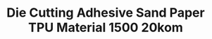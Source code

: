 ---
layout: product
title: "Die Cutting Adhesive Sand Paper TPU Material 1500 20kom"
price: "500" 
desc: "N/A"
img_path: "/assets/img/BD0085.webp"
brand: "AMMO"
available: true
special_offer: false
new: true
soon: false
cat: "070000"
subcat: "070100"
subsubcat: "070105"
sifra: "BD0085"
popular: false
spec: false
---